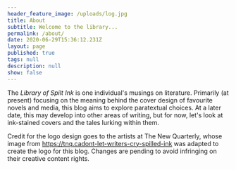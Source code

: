 ```yaml
---
header_feature_image: /uploads/log.jpg
title: About
subtitle: Welcome to the library...
permalink: /about/
date: 2020-06-29T15:36:12.231Z
layout: page
published: true
tags: null
description: null
show: false
---
```

The *Library of Spilt Ink* is one individual's musings on literature. Primarily (at present) focusing on the meaning behind the cover design of favourite novels and media, this blog aims to explore paratextual choices. At a later date, this may develop into other areas of writing, but for now, let's look at ink-stained covers and the tales lurking within them.

Credit for the logo design goes to the artists at The New Quarterly, whose image from <https://tnq.cadont-let-writers-cry-spilled-ink> was adapted to create the logo for this blog. Changes are pending to avoid infringing on their creative content rights.